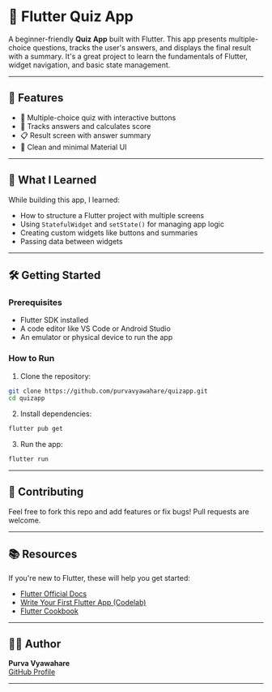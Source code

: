 # 🎯 Flutter Quiz App

A beginner-friendly **Quiz App** built with Flutter. This app presents multiple-choice questions, tracks the user's answers, and displays the final result with a summary. It's a great project to learn the fundamentals of Flutter, widget navigation, and basic state management.

---

## 🚀 Features

- 🎯 Multiple-choice quiz with interactive buttons  
- 🧠 Tracks answers and calculates score  
- 📋 Result screen with answer summary  
- 📱 Clean and minimal Material UI  

---

## 🧠 What I Learned

While building this app, I learned:

- How to structure a Flutter project with multiple screens  
- Using `StatefulWidget` and `setState()` for managing app logic  
- Creating custom widgets like buttons and summaries  
- Passing data between widgets  

---

## 🛠️ Getting Started

### Prerequisites

- Flutter SDK installed  
- A code editor like VS Code or Android Studio  
- An emulator or physical device to run the app  

### How to Run

1. Clone the repository:

```bash
git clone https://github.com/purvavyawahare/quizapp.git
cd quizapp
```

2. Install dependencies:

```bash
flutter pub get
```

3. Run the app:

```bash
flutter run
```

---

## 🤝 Contributing

Feel free to fork this repo and add features or fix bugs! Pull requests are welcome.

---

## 📚 Resources

If you're new to Flutter, these will help you get started:

- [Flutter Official Docs](https://flutter.dev/docs)  
- [Write Your First Flutter App (Codelab)](https://flutter.dev/docs/get-started/codelab)  
- [Flutter Cookbook](https://flutter.dev/docs/cookbook)

---

## 👩‍💻 Author

**Purva Vyawahare**  
[GitHub Profile](https://github.com/PurvaVyawahare)

---
